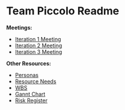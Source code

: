 # Team Piccolo Readme

**Meetings:**

- [Iteration 1 Meeting](https://temahau-my.sharepoint.com/:w:/g/personal/rollsm4_student_eit_ac_nz/EW2e-s5hsilBls37RMelEPEBK62bDk3bWHpRi1G5bgMupA?e=YYxGlI)
- [Iteration 2 Meeting](https://temahau-my.sharepoint.com/:w:/g/personal/rollsm4_student_eit_ac_nz/EYvAMMjUm3hAmOXUlMdbJTEBK9OPxRwz1AOAiQMSTqb8FA?e=WmaBEb)
- [Iteration 3 Meeting](https://temahau-my.sharepoint.com/:w:/g/personal/rollsm4_student_eit_ac_nz/EeAhZyysXbNMgKKO3elgAuoBM3QxNGEB4DzKWGpGeWNeEQ?e=laa82t)

**Other Resources:**

- [Personas](https://temahau-my.sharepoint.com/:w:/g/personal/krausb1_student_eit_ac_nz/ETKhxHdHlMROiMUO8QtqSREBxvp2lctm7L5QFSJmSKFO-g?e=Mo8Kr9)
- [Resource Needs](https://temahau-my.sharepoint.com/:w:/g/personal/mcclum10_student_eit_ac_nz/EaFnvpf2hONNgxirRwChpjkB4UhzSef-vrpC2GYeTQFQoA?e=7Kly5P)
- [WBS](https://temahau-my.sharepoint.com/:x:/g/personal/mcclum10_student_eit_ac_nz/EdDn_O_zf7FOu17nh5oG6w0BjP_tPYAsMEUWGOC14sZuzQ?e=zNED3s)
- [Gannt Chart](https://temahau-my.sharepoint.com/:x:/g/personal/mcclum10_student_eit_ac_nz/EYHwrSWzUUxPkKrvsfKlUIMBK6GPlEsHRpUJ1Qo4z01tLA?e=CkTsP8)
- [Risk Register](https://temahau-my.sharepoint.com/:w:/g/personal/mcclum10_student_eit_ac_nz/ES2AnSqZd21BvPp7epYJ7ZwBhxEC-EO3kVBv1EXhQ3bqBg?e=c5ktOe)
